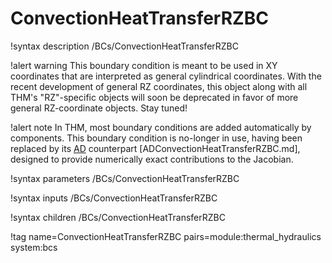 # ConvectionHeatTransferRZBC

!syntax description /BCs/ConvectionHeatTransferRZBC

!alert warning
This boundary condition is meant to be used in XY coordinates that are interpreted as general cylindrical coordinates.
With the recent development of general RZ coordinates, this object along with all THM's "RZ"-specific
objects will soon be deprecated in favor of more general RZ-coordinate objects.
Stay tuned!

!alert note
In THM, most boundary conditions are added automatically by components. This boundary condition is no-longer in use, having
been replaced by its [AD](automatic_differentiation/index.md) counterpart [ADConvectionHeatTransferRZBC.md],
designed to provide numerically exact contributions to the Jacobian.

!syntax parameters /BCs/ConvectionHeatTransferRZBC

!syntax inputs /BCs/ConvectionHeatTransferRZBC

!syntax children /BCs/ConvectionHeatTransferRZBC

!tag name=ConvectionHeatTransferRZBC pairs=module:thermal_hydraulics system:bcs
